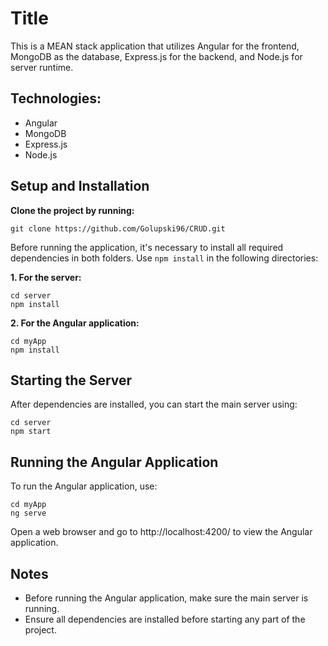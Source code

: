 # Title

This is a MEAN stack application that utilizes Angular for the frontend, MongoDB as the database, Express.js for the backend, and Node.js for server runtime.


## Technologies:

- Angular
- MongoDB
- Express.js
- Node.js

  
## Setup and Installation

  

**Clone the project by running:**

  

``` git clone https://github.com/Golupski96/CRUD.git ```

  

Before running the application, it's necessary to install all required dependencies in both folders. Use `npm install` in the following directories:

  

**1. For the  server:**

```
cd server
npm install
```

**2. For the Angular application:**

```
cd myApp
npm install
```
## Starting the Server

After dependencies are installed, you can start the main server using:
```
cd server
npm start
```

## Running the Angular Application

To run the Angular application, use:
```
cd myApp
ng serve
```
Open a web browser and go to http://localhost:4200/ to view the Angular application.

## Notes

-   Before running the Angular application, make sure the main server is running.
-   Ensure all dependencies are installed before starting any part of the project.


